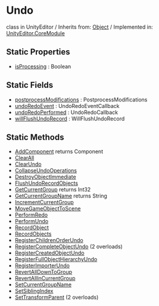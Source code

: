 # Undo
class in UnityEditor
 / Inherits from: <a href="https://docs.unity3d.com/6000.0/Documentation/ScriptReference/Object.html">Object</a> / Implemented in: <a href="https://docs.unity3d.com/6000.0/Documentation/ScriptReference/UnityEditor.CoreModule.html">UnityEditor.CoreModule</a>

## Static Properties
- <a href="https://docs.unity3d.com/6000.0/Documentation/ScriptReference/Undo-isProcessing.html">isProcessing</a> : Boolean

## Static Fields
- <a href="https://docs.unity3d.com/6000.0/Documentation/ScriptReference/Undo-postprocessModifications.html">postprocessModifications</a> : PostprocessModifications
- <a href="https://docs.unity3d.com/6000.0/Documentation/ScriptReference/Undo-undoRedoEvent.html">undoRedoEvent</a> : UndoRedoEventCallback
- <a href="https://docs.unity3d.com/6000.0/Documentation/ScriptReference/Undo-undoRedoPerformed.html">undoRedoPerformed</a> : UndoRedoCallback
- <a href="https://docs.unity3d.com/6000.0/Documentation/ScriptReference/Undo-willFlushUndoRecord.html">willFlushUndoRecord</a> : WillFlushUndoRecord

## Static Methods
- <a href="https://docs.unity3d.com/6000.0/Documentation/ScriptReference/Undo.AddComponent.html">AddComponent</a> returns Component
- <a href="https://docs.unity3d.com/6000.0/Documentation/ScriptReference/Undo.ClearAll.html">ClearAll</a>
- <a href="https://docs.unity3d.com/6000.0/Documentation/ScriptReference/Undo.ClearUndo.html">ClearUndo</a>
- <a href="https://docs.unity3d.com/6000.0/Documentation/ScriptReference/Undo.CollapseUndoOperations.html">CollapseUndoOperations</a>
- <a href="https://docs.unity3d.com/6000.0/Documentation/ScriptReference/Undo.DestroyObjectImmediate.html">DestroyObjectImmediate</a>
- <a href="https://docs.unity3d.com/6000.0/Documentation/ScriptReference/Undo.FlushUndoRecordObjects.html">FlushUndoRecordObjects</a>
- <a href="https://docs.unity3d.com/6000.0/Documentation/ScriptReference/Undo.GetCurrentGroup.html">GetCurrentGroup</a> returns Int32
- <a href="https://docs.unity3d.com/6000.0/Documentation/ScriptReference/Undo.GetCurrentGroupName.html">GetCurrentGroupName</a> returns String
- <a href="https://docs.unity3d.com/6000.0/Documentation/ScriptReference/Undo.IncrementCurrentGroup.html">IncrementCurrentGroup</a>
- <a href="https://docs.unity3d.com/6000.0/Documentation/ScriptReference/Undo.MoveGameObjectToScene.html">MoveGameObjectToScene</a>
- <a href="https://docs.unity3d.com/6000.0/Documentation/ScriptReference/Undo.PerformRedo.html">PerformRedo</a>
- <a href="https://docs.unity3d.com/6000.0/Documentation/ScriptReference/Undo.PerformUndo.html">PerformUndo</a>
- <a href="https://docs.unity3d.com/6000.0/Documentation/ScriptReference/Undo.RecordObject.html">RecordObject</a>
- <a href="https://docs.unity3d.com/6000.0/Documentation/ScriptReference/Undo.RecordObjects.html">RecordObjects</a>
- <a href="https://docs.unity3d.com/6000.0/Documentation/ScriptReference/Undo.RegisterChildrenOrderUndo.html">RegisterChildrenOrderUndo</a>
- <a href="https://docs.unity3d.com/6000.0/Documentation/ScriptReference/Undo.RegisterCompleteObjectUndo.html">RegisterCompleteObjectUndo</a> (2 overloads)
- <a href="https://docs.unity3d.com/6000.0/Documentation/ScriptReference/Undo.RegisterCreatedObjectUndo.html">RegisterCreatedObjectUndo</a>
- <a href="https://docs.unity3d.com/6000.0/Documentation/ScriptReference/Undo.RegisterFullObjectHierarchyUndo.html">RegisterFullObjectHierarchyUndo</a>
- <a href="https://docs.unity3d.com/6000.0/Documentation/ScriptReference/Undo.RegisterImporterUndo.html">RegisterImporterUndo</a>
- <a href="https://docs.unity3d.com/6000.0/Documentation/ScriptReference/Undo.RevertAllDownToGroup.html">RevertAllDownToGroup</a>
- <a href="https://docs.unity3d.com/6000.0/Documentation/ScriptReference/Undo.RevertAllInCurrentGroup.html">RevertAllInCurrentGroup</a>
- <a href="https://docs.unity3d.com/6000.0/Documentation/ScriptReference/Undo.SetCurrentGroupName.html">SetCurrentGroupName</a>
- <a href="https://docs.unity3d.com/6000.0/Documentation/ScriptReference/Undo.SetSiblingIndex.html">SetSiblingIndex</a>
- <a href="https://docs.unity3d.com/6000.0/Documentation/ScriptReference/Undo.SetTransformParent.html">SetTransformParent</a> (2 overloads)
